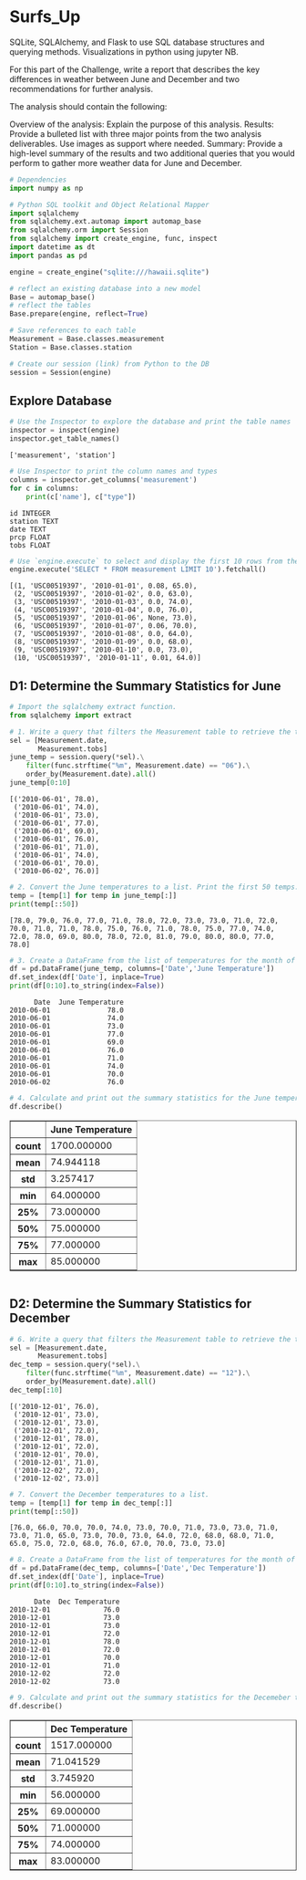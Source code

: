 # Surfs_Up
SQLite, SQLAlchemy, and Flask to use SQL database structures and querying methods.  Visualizations in python using jupyter NB.


For this part of the Challenge, write a report that describes the key differences in weather between June and December and two recommendations for further analysis.

The analysis should contain the following:

Overview of the analysis: Explain the purpose of this analysis.
Results: Provide a bulleted list with three major points from the two analysis deliverables. Use images as support where needed.
Summary: Provide a high-level summary of the results and two additional queries that you would perform to gather more weather data for June and December.

```python
# Dependencies
import numpy as np

# Python SQL toolkit and Object Relational Mapper
import sqlalchemy
from sqlalchemy.ext.automap import automap_base
from sqlalchemy.orm import Session
from sqlalchemy import create_engine, func, inspect
import datetime as dt
import pandas as pd
```


```python
engine = create_engine("sqlite:///hawaii.sqlite")

# reflect an existing database into a new model
Base = automap_base()
# reflect the tables
Base.prepare(engine, reflect=True)

# Save references to each table
Measurement = Base.classes.measurement
Station = Base.classes.station
```


```python
# Create our session (link) from Python to the DB
session = Session(engine)
```

## Explore Database


```python
# Use the Inspector to explore the database and print the table names
inspector = inspect(engine)
inspector.get_table_names()
```




    ['measurement', 'station']




```python
# Use Inspector to print the column names and types
columns = inspector.get_columns('measurement')
for c in columns:
    print(c['name'], c["type"])
```

    id INTEGER
    station TEXT
    date TEXT
    prcp FLOAT
    tobs FLOAT



```python
# Use `engine.execute` to select and display the first 10 rows from the measurement table
engine.execute('SELECT * FROM measurement LIMIT 10').fetchall()
```




    [(1, 'USC00519397', '2010-01-01', 0.08, 65.0),
     (2, 'USC00519397', '2010-01-02', 0.0, 63.0),
     (3, 'USC00519397', '2010-01-03', 0.0, 74.0),
     (4, 'USC00519397', '2010-01-04', 0.0, 76.0),
     (5, 'USC00519397', '2010-01-06', None, 73.0),
     (6, 'USC00519397', '2010-01-07', 0.06, 70.0),
     (7, 'USC00519397', '2010-01-08', 0.0, 64.0),
     (8, 'USC00519397', '2010-01-09', 0.0, 68.0),
     (9, 'USC00519397', '2010-01-10', 0.0, 73.0),
     (10, 'USC00519397', '2010-01-11', 0.01, 64.0)]



## D1: Determine the Summary Statistics for June


```python
# Import the sqlalchemy extract function.
from sqlalchemy import extract

# 1. Write a query that filters the Measurement table to retrieve the temperatures for the month of June. 
sel = [Measurement.date, 
       Measurement.tobs]
june_temp = session.query(*sel).\
    filter(func.strftime("%m", Measurement.date) == "06").\
    order_by(Measurement.date).all()
june_temp[0:10]
```




    [('2010-06-01', 78.0),
     ('2010-06-01', 74.0),
     ('2010-06-01', 73.0),
     ('2010-06-01', 77.0),
     ('2010-06-01', 69.0),
     ('2010-06-01', 76.0),
     ('2010-06-01', 71.0),
     ('2010-06-01', 74.0),
     ('2010-06-01', 70.0),
     ('2010-06-02', 76.0)]




```python
# 2. Convert the June temperatures to a list. Print the first 50 temps.
temp = [temp[1] for temp in june_temp[:]]
print(temp[::50])
```

    [78.0, 79.0, 76.0, 77.0, 71.0, 78.0, 72.0, 73.0, 73.0, 71.0, 72.0, 70.0, 71.0, 71.0, 78.0, 75.0, 76.0, 71.0, 78.0, 75.0, 77.0, 74.0, 72.0, 78.0, 69.0, 80.0, 78.0, 72.0, 81.0, 79.0, 80.0, 80.0, 77.0, 78.0]



```python
# 3. Create a DataFrame from the list of temperatures for the month of June. 
df = pd.DataFrame(june_temp, columns=['Date','June Temperature'])
df.set_index(df['Date'], inplace=True)
print(df[0:10].to_string(index=False))
```

          Date  June Temperature
    2010-06-01              78.0
    2010-06-01              74.0
    2010-06-01              73.0
    2010-06-01              77.0
    2010-06-01              69.0
    2010-06-01              76.0
    2010-06-01              71.0
    2010-06-01              74.0
    2010-06-01              70.0
    2010-06-02              76.0



```python
# 4. Calculate and print out the summary statistics for the June temperature DataFrame.
df.describe()
```

<div>

<table border="1" class="dataframe">
  <thead>
    <tr style="text-align: right;">
      <th></th>
      <th>June Temperature</th>
    </tr>
  </thead>
  <tbody>
    <tr>
      <th>count</th>
      <td>1700.000000</td>
    </tr>
    <tr>
      <th>mean</th>
      <td>74.944118</td>
    </tr>
    <tr>
      <th>std</th>
      <td>3.257417</td>
    </tr>
    <tr>
      <th>min</th>
      <td>64.000000</td>
    </tr>
    <tr>
      <th>25%</th>
      <td>73.000000</td>
    </tr>
    <tr>
      <th>50%</th>
      <td>75.000000</td>
    </tr>
    <tr>
      <th>75%</th>
      <td>77.000000</td>
    </tr>
    <tr>
      <th>max</th>
      <td>85.000000</td>
    </tr>
  </tbody>
</table>
</div>


```python

```

## D2: Determine the Summary Statistics for December


```python
# 6. Write a query that filters the Measurement table to retrieve the temperatures for the month of December.
sel = [Measurement.date, 
       Measurement.tobs]
dec_temp = session.query(*sel).\
    filter(func.strftime("%m", Measurement.date) == "12").\
    order_by(Measurement.date).all()
dec_temp[:10]
```




    [('2010-12-01', 76.0),
     ('2010-12-01', 73.0),
     ('2010-12-01', 73.0),
     ('2010-12-01', 72.0),
     ('2010-12-01', 78.0),
     ('2010-12-01', 72.0),
     ('2010-12-01', 70.0),
     ('2010-12-01', 71.0),
     ('2010-12-02', 72.0),
     ('2010-12-02', 73.0)]




```python
# 7. Convert the December temperatures to a list.
temp = [temp[1] for temp in dec_temp[:]]
print(temp[::50])

```

    [76.0, 66.0, 70.0, 70.0, 74.0, 73.0, 70.0, 71.0, 73.0, 73.0, 71.0, 73.0, 71.0, 65.0, 73.0, 70.0, 73.0, 64.0, 72.0, 68.0, 68.0, 71.0, 65.0, 75.0, 72.0, 68.0, 76.0, 67.0, 70.0, 73.0, 73.0]



```python
# 8. Create a DataFrame from the list of temperatures for the month of December. 
df = pd.DataFrame(dec_temp, columns=['Date','Dec Temperature'])
df.set_index(df['Date'], inplace=True)
print(df[0:10].to_string(index=False))
```

          Date  Dec Temperature
    2010-12-01             76.0
    2010-12-01             73.0
    2010-12-01             73.0
    2010-12-01             72.0
    2010-12-01             78.0
    2010-12-01             72.0
    2010-12-01             70.0
    2010-12-01             71.0
    2010-12-02             72.0
    2010-12-02             73.0



```python
# 9. Calculate and print out the summary statistics for the Decemeber temperature DataFrame.
df.describe()
```


<div>

<table border="1" class="dataframe">
  <thead>
    <tr style="text-align: right;">
      <th></th>
      <th>Dec Temperature</th>
    </tr>
  </thead>
  <tbody>
    <tr>
      <th>count</th>
      <td>1517.000000</td>
    </tr>
    <tr>
      <th>mean</th>
      <td>71.041529</td>
    </tr>
    <tr>
      <th>std</th>
      <td>3.745920</td>
    </tr>
    <tr>
      <th>min</th>
      <td>56.000000</td>
    </tr>
    <tr>
      <th>25%</th>
      <td>69.000000</td>
    </tr>
    <tr>
      <th>50%</th>
      <td>71.000000</td>
    </tr>
    <tr>
      <th>75%</th>
      <td>74.000000</td>
    </tr>
    <tr>
      <th>max</th>
      <td>83.000000</td>
    </tr>
  </tbody>
</table>
</div>

```python

```
